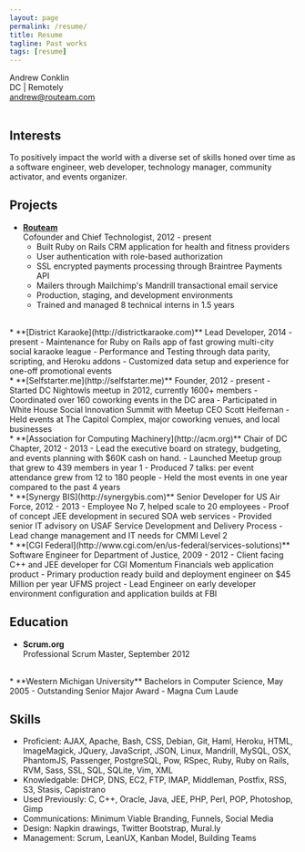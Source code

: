 ```yaml
---
layout: page
permalink: /resume/
title: Resume
tagline: Past works
tags: [resume]
---
```

Andrew Conklin  
DC | Remotely  
[andrew@routeam.com](mailto:andrew@routeam.com)  
<br />
<!-- [Download PDF](../andrewconklin-resume.pdf) -->

Interests
---------
To positively impact the world with a diverse set of skills honed over time as a software engineer, web developer, technology manager, community activator, and events organizer.


Projects
--------

*   **[Routeam](http://routeam.com)**  
    Cofounder and Chief Technologist, 2012 - present  
    -   Built Ruby on Rails CRM application for health and fitness providers  
    -   User authentication with role-based authorization  
    -   SSL encrypted payments processing through Braintree Payments API
    -   Mailers through Mailchimp's Mandrill transactional email service
    -   Production, staging, and development environments
    -   Trained and managed 8 technical interns in 1.5 years  
<br>
*   **[District Karaoke](http://districtkaraoke.com)**  
    Lead Developer, 2014 - present  
    -   Maintenance for Ruby on Rails app of fast growing multi-city social karaoke league  
    -   Performance and Testing through data parity, scripting, and Heroku addons  
    -   Customized data setup and experience for one-off promotional events  
<br>
*   **[Selfstarter.me](http://selfstarter.me)**  
    Founder, 2012 - present  
    -   Started DC Nightowls meetup in 2012, currently 1600+ members  
    -   Coordinated over 160 coworking events in the DC area  
    -   Participated in White House Social Innovation Summit with Meetup CEO Scott Heifernan  
    -   Held events at The Capitol Complex, major coworking venues, and local businesses  
<br>
*   **[Association for Computing Machinery](http://acm.org)**  
    Chair of DC Chapter, 2012 - 2013  
    -   Lead the executive board on strategy, budgeting, and events planning with $60K cash on hand.  
    -   Launched Meetup group that grew to 439 members in year 1  
    -   Produced 7 talks: per event attendance grew from 12 to 180 people  
    -   Held the most events in one year compared to the past 4 years  
<br>
*   **[Synergy BIS](http://synergybis.com)**  
    Senior Developer for US Air Force, 2012 - 2013  
    -   Employee No 7, helped scale to 20 employees  
    -   Proof of concept JEE development in secured SOA web services  
    -   Provided senior IT advisory on USAF Service Development and Delivery Process  
    -   Lead change management and IT needs for CMMI Level 2  
<br>
*   **[CGI Federal](http://www.cgi.com/en/us-federal/services-solutions)**  
    Software Engineer for Department of Justice, 2009 - 2012  
    -   Client facing C++ and JEE developer for CGI Momentum Financials web application product  
    -   Primary production ready build and deployment engineer on $45 Million per year UFMS project  
    -   Lead Engineer on early developer environment configuration and application builds at FBI

Education
---------

*   **Scrum.org**  
    Professional Scrum Master, September 2012  
<br>
*   **Western Michigan University**  
    Bachelors in Computer Science, May 2005  
    - Outstanding Senior Major Award  
    - Magna Cum Laude


Skills
------

*   Proficient: AJAX, Apache, Bash, CSS, Debian, Git, Haml, Heroku, HTML, ImageMagick, JQuery, JavaScript, JSON, Linux, Mandrill, MySQL, OSX, PhantomJS, Passenger, PostgreSQL, Pow, RSpec, Ruby, Ruby on Rails, RVM, Sass, SSL, SQL, SQLite, Vim, XML  
*   Knowledgable: DHCP, DNS, EC2, FTP, IMAP, Middleman, Postfix, RSS, S3, Stasis, Capistrano  
*   Used Previously: C, C++, Oracle, Java, JEE, PHP, Perl, POP, Photoshop, Gimp  
*   Communications: Minimum Viable Branding, Funnels, Social Media  
*   Design: Napkin drawings, Twitter Bootstrap, Mural.ly  
*   Management: Scrum, LeanUX, Kanban Model, Building Teams  
